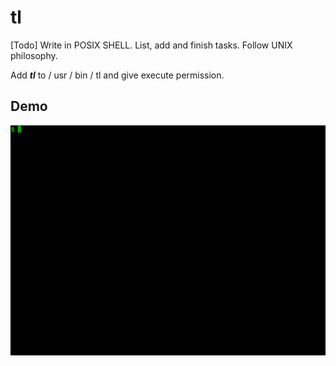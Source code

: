 # tl
[Todo] Write in POSIX SHELL. List, add and finish tasks. Follow UNIX philosophy.

Add ***tl*** to / usr / bin / tl and give execute permission.

## Demo
![gif](https://raw.githubusercontent.com/slackjeff/tl/master/tty.gif)
